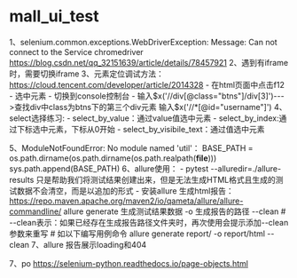 # mall_ui_test
1、selenium.common.exceptions.WebDriverException: Message: Can not connect to the Service chromedriver
https://blog.csdn.net/qq_32151639/article/details/78457921
2、遇到有iframe时，需要切换iframe
3、元素定位调试方法：https://cloud.tencent.com/developer/article/2014328
    - 在html页面中点击f12
    - 选中元素
    - 切换到console控制台
    - 输入$x('//div[@class="btns"]/div[3]')--->查找div中class为btns下的第三个div元素
      输入$x('//*[@id="username"]')
4、select选择练习:
    - select_by_value：通过value值选中元素
    - select_by_index:通过下标选中元素，下标从0开始
    - select_by_visibile_text：通过值选中元素

5、ModuleNotFoundError: No module named 'util'：
BASE_PATH = os.path.dirname(os.path.dirname(os.path.realpath(__file__)))
sys.path.append(BASE_PATH)
6、allure使用：
    - pytest --alluredir=./allure-results 只是帮助我们将测试结果创建出来，但是无法生成HTML格式且生成的测试数据不会清空，而是以追加的形式
    - 安装allure 生成html报告：https://repo.maven.apache.org/maven2/io/qameta/allure/allure-commandline/
    allure generate 生成测试结果数据 -o 生成报告的路径 --clean
    # --clean表示：如果已经存在生成报告路径文件夹时，再次使用会提示添加--clean参数来重写
    # 如以下编写用例命令
      allure generate report/ -o report/html --clean
7、allure 报告展示loading和404

7、po
https://selenium-python.readthedocs.io/page-objects.html

